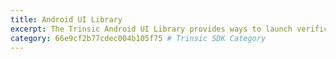 ```yaml
---
title: Android UI Library
excerpt: The Trinsic Android UI Library provides ways to launch verification sessions directly from your Android application.
category: 66e9cf2b77cdec004b105f75 # Trinsic SDK Category
---
```

